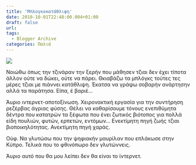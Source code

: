 ```yaml
---
title: 'Μπλογκοκατάθλιψη'
date: 2010-10-01T22:48:00.004+01:00
draft: false
url: 
tags:
  - Blogger Archive
categories: Παλιά
---
```


[![](https://blogger.googleusercontent.com/img/b/R29vZ2xl/AVvXsEgkNktYI52430lCCok-KrMZtJpEdBTr0o3Ep9LnMD-i4IL28KJH6Y9Dz8jSIXH0W8RhRgsw7K_timvyWTAKpwRAGho_p4iaqSQrU3YRPc9xM_bmNkvpOhqPDKzM5fbpRuaV3ZsJnq8F7HA/s320/Capture+d%E2%80%99%C3%A9cran+2010-10-01+%C3%A0+23.48.01.png)](https://blogger.googleusercontent.com/img/b/R29vZ2xl/AVvXsEgkNktYI52430lCCok-KrMZtJpEdBTr0o3Ep9LnMD-i4IL28KJH6Y9Dz8jSIXH0W8RhRgsw7K_timvyWTAKpwRAGho_p4iaqSQrU3YRPc9xM_bmNkvpOhqPDKzM5fbpRuaV3ZsJnq8F7HA/s1600/Capture+d%E2%80%99%C3%A9cran+2010-10-01+%C3%A0+23.48.01.png)  

  

Νοιώθω όπως την τζινάραν την ξερήν που μάθησεν τζιαι δεν έχει τίποτα άλλον ούτε να δώκει, ούτε να πάρει. Θκιαβάζω τα μπλόγκς τούτες τες μέρες τζιαι με πιάννει κατάθλιψη. Έκατσα να γράψω σοβαρήν ανάρτησην αλλά τα παράτησα. Είπα, έ βαριέ...

  

Άυριο ιντερνετ-αποτοξίνωση. Χειρονακτική εργασία για την συντήρηση ρεζέρβας άγριας φύσης. Θέλει να καθαρίσουμε τόνους ενεπιθύμητα δέντρα που κατατρών τα ξέφωτα που ένει ζωτικός βιότοπος για πολλά είδη πουλιών, φυτών, ερπετών, εντόμων... Ενεκτίμητη πηγή ζωής τζιαι βιοποικηλότητας. Ανεκτίμητη πηγή χαράς.

  

Ούφ. Να γλυτώσω που την ψηφιακήν μαυρίλαν που επλάκωσε στην Κύπρο. Τελικά που το φθινόπωρο δεν γλυτώννεις.

  

Άυριο αυτό που θα μου λείπει δεν θα είναι το ίντερνετ.
